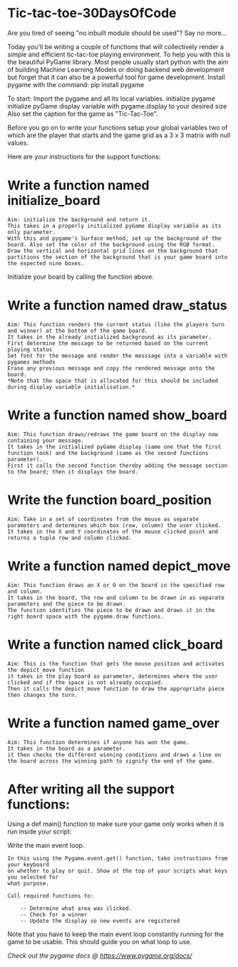 # Tic-tac-toe-30DaysOfCode


Are you tired of seeing "no inbuilt module should be used"? Say no more...

Today you'll be writing a couple of functions that will collectively render a simple and efficient tic-tac-toe playing environment. To help you with this is the beautiful PyGame library. Most people usually start python with the aim of building Machine Learning Models or doing backend web development but forget that it can also be a powerful tool for game development.
Install pygame with the command:
pip install pygame

To start:
Import the pygame and all its local variables.
initialize pygame
initialize pyGame display variable with pygame.display to your desired size
Also set the caption for the game as "Tic-Tac-Toe".

Before you go on to write your functions setup your global
variables two of which are the player that starts and the 
game grid as a 3 x 3 matrix with null values.

Here are your instructions for the support functions:

# Write a function named initialize_board

    Aim: initialize the background and return it.
    This takes in a properly initialized pyGame display variable as its only parameter.
    With this and pygame's Surface method, set up the background of the board. Also set the color of the background using the RGB format.
    Draw the vertical and horizontal grid lines on the background that partitions the section of the background that is your game board into the expected nine boxes. 
    
Initialize your board by calling the function above.

# Write a function named draw_status
    
    Aim: This function renders the current status (like the players turn and winner) at the bottom of the game board.
    It takes in the already initialized background as its parameter.
    First determine the message to be returned based on the current playing status
    Set font for the message and render the messsage into a variable with pygames methods
    Erase any previous message and copy the rendered message onto the board.
    *Note that the space that is allocated for this should be included during display variable initialisation.*
    
    
# Write a function named show_board
    
    Aim: This function draws/redraws the game board on the display now containing your message.
    It takes in the initialized pyGame display (same one that the first function took) and the background (same as the second functions parameter).
    First it calls the second function thereby adding the message section to the board; then it displays the board.

    

# Write the function board_position

    Aim: Take in a set of coordinates from the mouse as separate parameters and determines which box (row, column) the user clicked.
    It takes in the X and Y coordinates of the mouse clicked point and returns a tuple row and column clicked.
    
# Write a function named depict_move

    Aim: This function draws an X or O on the board in the specified row and column.
    It takes in the board, the row and column to be drawn in as separate parameters and the piece to be drawn.
    The function identifies the piece to be drawn and draws it in the right board space with the pygame.draw functions.
 
    
# Write a function named click_board

    Aim: This is the function that gets the mouse position and activates the depict_move function
    it takes in the play board as parameter, determines where the user clicked and if the space is not already occupied.
    Then it calls the depict_move function to draw the appropriate piece then changes the turn.
    
# Write a function named game_over

    Aim: This function determines if anyone has won the game.
    It takes in the board as a parameter.
    it then checks the different winning conditions and draws a line on the board across the winning path to signify the end of the game.
    
    
# After writing all the support functions:


Using a def main() function to make sure your game only works when it is run inside your script:

Write the main event loop.

    In this using the Pygame.event.get() function, take instructions from your keyboard 
    on whether to play or quit. Show at the top of your scripts what keys you selected for 
    what purpose. 

    Call required functions to:

        -- Determine what area was clicked.
        -- Check for a winner
        -- Update the display so new events are registered

Note that you have to keep the main event loop constantly running for the game to be usable. This should guide you on what loop to use.

*Check out the pygame docs @ https://www.pygame.org/docs/*
